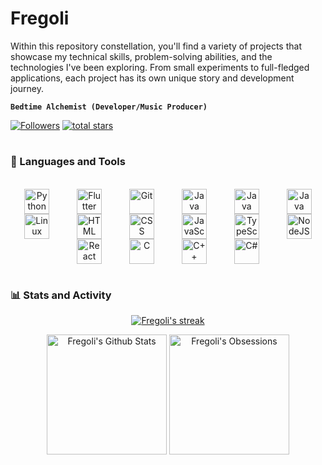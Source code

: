 # Fregoli

Within this repository constellation, you'll find a variety of projects that showcase my technical skills, problem-solving abilities, and the technologies I've been exploring. From small experiments to full-fledged applications, each project has its own unique story and development journey.

**`Bedtime Alchemist (Developer/Music Producer)`**

<p align="left">
  <a href="https://github.com/fregolisdistress?tab=followers">
    <img alt="Followers" title="Follow me on Github" src="https://custom-icon-badges.demolab.com/github/followers/fregolisdistress?color=f9744b&labelColor=0b0b0b&style=for-the-badge&logo=person-add&label=Follow&logoColor=white"/></a>
  <a href="https://github.com/fregolisdistress?tab=repositories&sort=stargazers">
    <img alt="total stars" title="Total stars on GitHub" src="https://custom-icon-badges.demolab.com/github/stars/fregolisdistress?color=d6c4b0&style=for-the-badge&labelColor=0b0b0b&logo=star&logoColor=white"/></a>
</p>

#

### 🧰 Languages and Tools

<div align="center">
    <br>
    <img align="center" alt="Python" width="40px" style="margin: 0 20px;" src="https://cdn.jsdelivr.net/gh/devicons/devicon/icons/python/python-plain.svg" />
    <img align="center" alt="Flutter" width="40px" style="margin: 0 20px;" src="https://cdn.jsdelivr.net/gh/devicons/devicon@latest/icons/flutter/flutter-original.svg" />
    <img align="center" alt="Git" width="40px" style="margin: 0 20px;" src="https://cdn.jsdelivr.net/gh/devicons/devicon/icons/git/git-original.svg" />
    <img align="center" alt="Java" width="40px" style="margin: 0 20px;" src="https://cdn.jsdelivr.net/gh/devicons/devicon/icons/java/java-original.svg"/>
    <img align="center" alt="Java" width="40px" style="margin: 0 20px;" src="https://cdn.jsdelivr.net/gh/devicons/devicon@latest/icons/spring/spring-original.svg" />
    <img align="center" alt="Java" width="40px" style="margin: 0 20px;" src="https://cdn.jsdelivr.net/gh/devicons/devicon@latest/icons/docker/docker-plain-wordmark.svg" />   
    <img align="center" alt="Linux" width="40px" style="margin: 0 20px;" src="https://cdn.jsdelivr.net/gh/devicons/devicon/icons/linux/linux-original.svg" />
    <img align="center" alt="HTML" width="40px" style="margin: 0 20px;" src="https://cdn.jsdelivr.net/gh/devicons/devicon/icons/html5/html5-plain.svg" />
    <img align="center" alt="CSS" width="40px" style="margin: 0 20px;" src="https://cdn.jsdelivr.net/gh/devicons/devicon/icons/css3/css3-plain.svg" />
    <img align="center" alt="JavaScript" width="40px" style="margin: 0 20px;" src="https://cdn.jsdelivr.net/gh/devicons/devicon/icons/javascript/javascript-plain.svg" />
    <img align="center" alt="TypeScript" width="40px" style="margin: 0 20px;" src="https://cdn.jsdelivr.net/gh/devicons/devicon@latest/icons/typescript/typescript-original.svg" />
    <img align="center" alt="NodeJS" width="40px" style="margin: 0 20px;" src="https://cdn.jsdelivr.net/gh/devicons/devicon/icons/nodejs/nodejs-original.svg" />
    <img align="center" alt="React" width="40px" style="margin: 0 20px;" src="https://cdn.jsdelivr.net/gh/devicons/devicon/icons/react/react-original.svg" />
    <img align="center" alt="C" width="40px" style="margin: 0 20px;" src="https://cdn.jsdelivr.net/gh/devicons/devicon@latest/icons/c/c-original.svg" />
    <img align="center" alt="C++" width="40px" style="margin: 0 20px;" src="https://cdn.jsdelivr.net/gh/devicons/devicon@latest/icons/cplusplus/cplusplus-original.svg" />
    <img align="center" alt="C#" width="40px" style="margin: 0 20px;" src="https://cdn.jsdelivr.net/gh/devicons/devicon@latest/icons/csharp/csharp-original.svg" />
</div>

#

### 📊 Stats and Activity

<p align="center"><a href="https://github.com/DenverCoder1/github-readme-streak-stats"><img alt="Fregoli's streak" src="https://github-readme-streak-stats-9m8ugfa77-denvercoder1.vercel.app/?user=fregolisdistress&theme=calm&background=00000000&hide_border=true"/></a></p>
<p align="center">
  <a href="https://github.com/anuraghazra/github-readme-stats"><img alt="Fregoli's Github Stats" src="https://denvercoder1-github-readme-stats.vercel.app/api/?username=fregolisdistress&show_icons=true&include_all_commits=true&count_private=true&theme=calm&hide_border=true&bg_color=00000000&custom_title=Fregoli's%20GitHub%20Stats" height="192px"/></a>
  <a href="https://github.com/anuraghazra/github-readme-stats"><img alt="Fregoli's Obsessions" src="https://denvercoder1-github-readme-stats.vercel.app/api/top-langs/?username=fregolisdistress&langs_count=8&layout=compact&theme=calm&hide_border=true&bg_color=00000000&hide=Jupyter%20Notebook,Roff&custom_title=Fregoli's%20Obsessions" height="192px"/></a>
</p>

#
